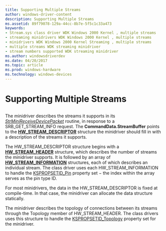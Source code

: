 ```yaml
---
title: Supporting Multiple Streams
author: windows-driver-content
description: Supporting Multiple Streams
ms.assetid: 89f79078-129a-44cc-8b7e-5f5c1c33a473
keywords:
- Stream.sys class driver WDK Windows 2000 Kernel , multiple streams
- streaming minidrivers WDK Windows 2000 Kernel , multiple streams
- minidrivers WDK Windows 2000 Kernel Streaming , multiple streams
- multiple streams WDK streaming minidriver
- stream numbers supported WDK streaming minidriver
ms.author: windowsdriverdev
ms.date: 04/20/2017
ms.topic: article
ms.prod: windows-hardware
ms.technology: windows-devices
---
```


# Supporting Multiple Streams


## <a href="" id="ddk-supporting-multiple-streams-ksg"></a>


The minidriver describes the streams it supports in its [*StrMiniReceiveDevicePacket*](https://msdn.microsoft.com/library/windows/hardware/ff568463) routine, in response to a SRB\_GET\_STREAM\_INFO request. The **CommandData.StreamBuffer** points to the [**HW\_STREAM\_DESCRIPTOR**](https://msdn.microsoft.com/library/windows/hardware/ff559686) structure the minidriver should fill in with a description of the streams it supports.

The HW\_STREAM\_DESCRIPTOR structure begins with a [**HW\_STREAM\_HEADER**](https://msdn.microsoft.com/library/windows/hardware/ff559690) structure, which describes the number of streams the minidriver supports. It is followed by an array of [**HW\_STREAM\_INFORMATION**](https://msdn.microsoft.com/library/windows/hardware/ff559692) structures, each of which describes an individual stream. The class driver uses each HW\_STREAM\_INFORMATION to handle the [KSPROPSETID\_Pin](https://msdn.microsoft.com/library/windows/hardware/ff566584) property set − the index within the array serves as the pin type ID.

For most minidrivers, the data in the HW\_STREAM\_DESCRIPTOR is fixed at compile-time. In that case, the minidriver can allocate the data structure statically.

The minidriver describes the topology of connections between its streams through the Topology member of HW\_STREAM\_HEADER. The class drivers uses this structure to handle the [KSPROPSETID\_Topology](https://msdn.microsoft.com/library/windows/hardware/ff566598) property set for the minidriver.

 

 




